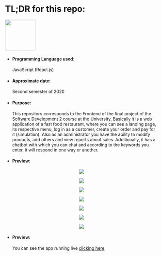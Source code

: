 <h1>TL;DR for this repo:</h1>
<img src="https://upload.wikimedia.org/wikipedia/commons/a/a7/React-icon.svg" height="100" width="100">
<ul>
  <li><h4>Programming Language used:</h4>JavaScript (React.js)</li>
  <li><h4>Approximate date:</h4>Second semester of 2020</li>
  <li><h4>Purpose:</h4>This repository corresponds to the Frontend of the final project of the Software Development 2 course at the University. Basically it is a web application of a fast food restaurant, where you can see a landing page, its respective menu, log in as a customer, create your order and pay for it (simulation). Also as an administrator you have the ability to modify products, add others and view reports about sales. Additionally, it has a chatbot with which you can chat and according to the keywords you enter, it will respond in one way or another.</li>
  <li><h4>Preview:</h4></li>
</ul>
<p align="center">
    <img src="https://i.ibb.co/VBQp2Xd/Screenshot-from-2021-05-01-23-25-44.png">
</p>
<p align="center">
    <img src="https://i.ibb.co/FghwQFx/Screenshot-from-2021-05-01-23-26-24.png">
</p>
<p align="center">
    <img src="https://i.ibb.co/DbmTcDp/Screenshot-from-2021-05-01-23-19-46.png">
</p>
<p align="center">
    <img src="https://i.ibb.co/2ZFPRHh/Screenshot-from-2021-05-01-23-19-50.png">
</p>
<p align="center">
    <img src="https://i.ibb.co/Yy8QgCy/Screenshot-from-2021-05-01-23-27-00.png">
</p>
<p align="center">
    <img src="https://i.ibb.co/Sv8g1G6/Screenshot-from-2021-05-01-23-52-54.png">
</p>
<p align="center">
    <img src="https://i.ibb.co/5MxtKbP/Screenshot-from-2021-05-01-23-52-49.png">
</p>
<ul>
  <li><h4>Preview:</h4>You can see the app running live <a href="http://burgertown-frontend.herokuapp.com/">clicking here</a></li>
</ul>
